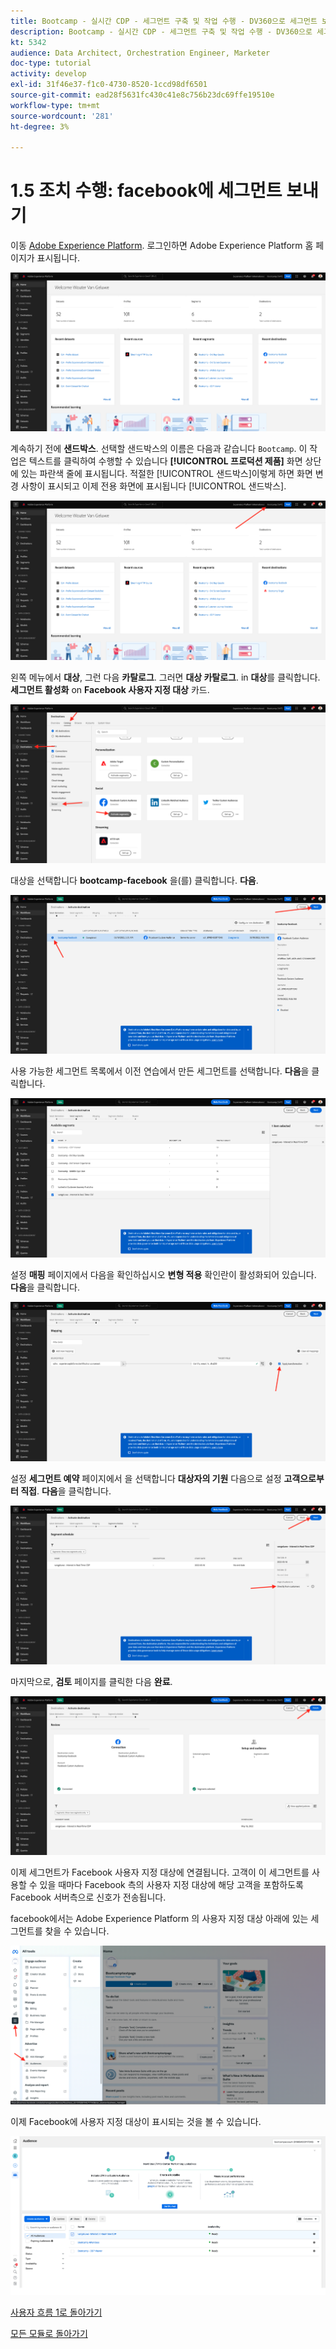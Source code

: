 ```yaml
---
title: Bootcamp - 실시간 CDP - 세그먼트 구축 및 작업 수행 - DV360으로 세그먼트 보내기
description: Bootcamp - 실시간 CDP - 세그먼트 구축 및 작업 수행 - DV360으로 세그먼트 보내기
kt: 5342
audience: Data Architect, Orchestration Engineer, Marketer
doc-type: tutorial
activity: develop
exl-id: 31f46e37-f1c0-4730-8520-1ccd98df6501
source-git-commit: ead28f5631fc430c41e8c756b23dc69ffe19510e
workflow-type: tm+mt
source-wordcount: '281'
ht-degree: 3%

---
```


# 1.5 조치 수행: facebook에 세그먼트 보내기

이동 [Adobe Experience Platform](https://experience.adobe.com/platform). 로그인하면 Adobe Experience Platform 홈 페이지가 표시됩니다.

![데이터 수집](./images/home.png)

계속하기 전에 **샌드박스**. 선택할 샌드박스의 이름은 다음과 같습니다 ``Bootcamp``. 이 작업은 텍스트를 클릭하여 수행할 수 있습니다 **[!UICONTROL 프로덕션 제품]** 화면 상단에 있는 파란색 줄에 표시됩니다. 적절한 [!UICONTROL 샌드박스]이렇게 하면 화면 변경 사항이 표시되고 이제 전용 화면에 표시됩니다 [!UICONTROL 샌드박스].

![데이터 수집](./images/sb1.png)

왼쪽 메뉴에서 **대상**, 그런 다음 **카탈로그**. 그러면 **대상 카탈로그**. in **대상**&#x200B;를 클릭합니다. **세그먼트 활성화** on **Facebook 사용자 지정 대상** 카드.

![RTCDP](./images/rtcdpgoogleseg.png)

대상을 선택합니다 **bootcamp-facebook** 을(를) 클릭합니다. **다음**.

![RTCDP](./images/rtcdpcreatedest2.png)

사용 가능한 세그먼트 목록에서 이전 연습에서 만든 세그먼트를 선택합니다. **다음**&#x200B;을 클릭합니다.

![RTCDP](./images/rtcdpcreatedest3.png)

설정 **매핑** 페이지에서 다음을 확인하십시오 **변형 적용** 확인란이 활성화되어 있습니다. **다음**&#x200B;을 클릭합니다.

![RTCDP](./images/rtcdpcreatedest4a.png)

설정 **세그먼트 예약** 페이지에서 을 선택합니다 **대상자의 기원** 다음으로 설정 **고객으로부터 직접**. **다음**&#x200B;을 클릭합니다.

![RTCDP](./images/rtcdpcreatedest4.png)

마지막으로, **검토** 페이지를 클릭한 다음 **완료**.

![RTCDP](./images/rtcdpcreatedest5.png)

이제 세그먼트가 Facebook 사용자 지정 대상에 연결됩니다. 고객이 이 세그먼트를 사용할 수 있을 때마다 Facebook 측의 사용자 지정 대상에 해당 고객을 포함하도록 Facebook 서버측으로 신호가 전송됩니다.

facebook에서는 Adobe Experience Platform 의 사용자 지정 대상 아래에 있는 세그먼트를 찾을 수 있습니다.

![RTCDP](./images/rtcdpcreatedest5b.png)

이제 Facebook에 사용자 지정 대상이 표시되는 것을 볼 수 있습니다.

![RTCDP](./images/rtcdpcreatedest5a.png)

[사용자 흐름 1로 돌아가기](./uc1.md)

[모든 모듈로 돌아가기](../../overview.md)
